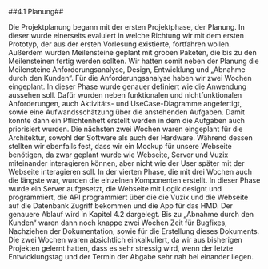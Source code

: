 ##4.1 Planung##

Die Projektplanung begann mit der ersten Projektphase, der Planung. In dieser wurde einerseits evaluiert in welche Richtung wir mit dem ersten Prototyp, der aus der ersten Vorlesung existierte, fortfahren wollen. Außerdem wurden Meilensteine geplant mit groben Paketen, die bis zu den Meilensteinen fertig werden sollten. Wir hatten somit neben der Planung die Meilensteine Anforderungsanalyse, Design, Entwicklung und „Abnahme durch den Kunden“.
Für die Anforderungsanalyse haben wir zwei Wochen eingeplant. In dieser Phase wurde genauer definiert wie die Anwendung aussehen soll. Dafür wurden neben funktionalen und nichtfunktionalen Anforderungen, auch Aktivitäts- und UseCase-Diagramme angefertigt, sowie eine Aufwandsschätzung über die anstehenden Aufgaben. Damit konnte dann ein Pflichtenheft erstellt werden in dem die Aufgaben auch priorisiert wurden.
Die nächsten zwei Wochen waren eingeplant für die Architektur, sowohl der Software als auch der Hardware. Während dessen stellten wir ebenfalls fest, dass wir ein Mockup für unsere Webseite benötigen, da zwar geplant wurde wie Webseite, Server und Vuzix miteinander interagieren können, aber nicht wie der User später mit der Webseite interagieren soll.
In der vierten Phase, die mit drei Wochen auch die längste war, wurden die einzelnen Komponenten erstellt. In dieser Phase wurde ein Server aufgesetzt, die Webseite mit Logik designt und programmiert, die API programmiert über die die Vuzix und die Webseite auf die Datenbank Zugriff bekommen und die App für das HMD. Der genauere Ablauf wird in Kapitel 4.2 dargelegt.
Bis zu „Abnahme durch den Kunden“ waren dann noch knappe zwei Wochen Zeit für Bugfixes, Nachziehen der Dokumentation, sowie für die Erstellung dieses Dokuments. Die zwei Wochen waren absichtlich einkalkuliert, da wir aus bisherigen Projekten gelernt hatten, dass es sehr stressig wird, wenn der letzte Entwicklungstag und der Termin der Abgabe sehr nah bei einander liegen.